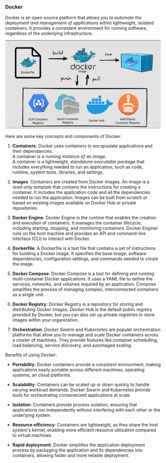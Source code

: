 ### Docker

Docker is an open-source platform that allows you to *automate the deployment and management of applications* within lightweight, isolated containers. It provides a consistent environment for running software, regardless of the underlying infrastructure.

![Docker](img/docker2.png)

Here are some key concepts and components of Docker:

1. **Containers**: Docker uses containers to encapsulate applications and their dependancies.\
A container is a *running instance of an image*.\
A container is a lightweight, standalone *executable package* that includes everything needed to run an application, such as code, runtime, system tools, libraries, and settings.

2. **Images**: Containers are created from Docker images. An image is a *read-only template* that contains the instructions for creating a container. It includes the application code and all the dependencies needed to run the application. Images can be built from scratch or based on existing images available on Docker Hub or private repositories.

3. **Docker Engine**: Docker Engine is the *runtime* that enables the creation and execution of containers. It manages the container lifecycle, including starting, stopping, and monitoring containers. Docker Enginer runs on the host machine and provides an API and command-line interface (CLI) to interact with Docker.
 
4. **Dockerfile**: A Dockerfile is a text file that contains a set of instructions for building a Docker image. It specifies the base image, software dependencies, configuration settings, and commands needed to create the image.

5. **Docker Compose**: Docker Compose is a tool for defining and running multi-container Docker applications. It uses a YAML file to define the services, networks, and volumes required by an application. Compose simplifies the process of managing complex, interconnected containers as a single unit.

6. **Docker Registry**: Docker Registry is a repository for storing and distributing Docker images. *Docker Hub* is the default public registry provided by Docker, but you can also set up private registries to store images within your organization.

7. **Orchestration**: *Docker Swarm* and *Kubernetes* are popular orchestration platforms that allow you to manage and scale Docker containers across a cluster of machines. They provide features like container schedulling, load balancing, service discovery, and automaged scaling.

Benefits of using Docker:

- **Portability**: Docker containers provide a consistent environment, making applications easily portable across different machines, operating systems, an cloud platforms.

- **Scalability**: Containers can be scaled up or down quickly to handle varying workload demands. Docker Swarm and Kubernetes provide tools for orchestrating containerized applications at scale.

- **Isolation**: Containers provide process isolation, ensuring that applications run independently without interfering with each other or the underlying system.

- **Resource efficiency**: Containers are lightweight, as they share the host system's kernel, enabling more efficient resource utilization compared to virtual machines. 

- **Rapid deployment**: Docker simplifies the application deployment process by packaging the application and its dependencies into containers, allowing faster and more reliable deployment.
